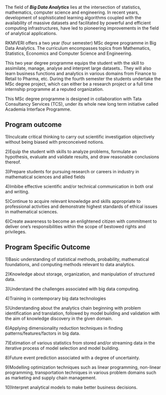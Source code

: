 The field of ***Big Data Analytics*** lies at the intersection of statistics, mathematics, computer science and engineering. In recent years, development of sophisticated learning algorithms coupled with the availability of massive datasets and facilitated by powerful and efficient computing infrastructures, have led to pioneering improvements in the field of analytical applications.


RKMVERI offers a two year (four semester) MSc degree programme in Big Data Analytics. The curriculum encompasses topics from  Mathematics, Statistics, Economics and Computer Science and Engineering.


This two year degree programme equips the student with the skill to assimilate, manage, analyse and interpret large datasets.. They will also learn business functions and analytics in various domains from Finance to Retail to Pharma, etc. During the fourth semester the students undertake the MSc degree project, which can either be a research project or a full time internship programme at a reputed organization.


This MSc degree programme is designed in collaboration with Tata Consultancy Services (TCS), under its whole new long term initiative called Academia Interface Programme.



## Program outcome
1)Inculcate critical thinking to carry out scientific investigation objectively without being biased with preconceived notions.

2)Equip the student with skills to analyze problems, formulate an hypothesis, evaluate and validate results, and draw reasonable conclusions thereof.

3)Prepare students for pursuing research or careers in industry in mathematical sciences and allied fields

4)Imbibe effective scientific and/or technical communication in both oral and writing.

5)Continue to acquire relevant knowledge and skills appropriate to professional activities and demonstrate highest standards of ethical issues in mathematical sciences.

6)Create awareness to become an enlightened citizen with commitment to deliver one’s responsibilities within the scope of bestowed rights and privileges.


## Program Specific Outcome
1)Basic understanding of statistical methods, probability, mathematical foundations, and computing methods relevant to data analytics.

2)Knowledge about storage, organization, and manipulation of structured data.

3)Understand the challenges associated with big data computing.

4)Training in contemporary big data technologies

5)Understanding about the analytics chain beginning with problem identification and translation, followed by model building and validation with the aim of  knowledge discovery in the given domain.

6)Applying dimensionality reduction techniques in finding patterns/features/factors in big data.

7)Estimation of various statistics from stored and/or streaming data in the iterative process of model selection and model building.

8)Future event prediction associated with a degree of uncertainty.

9)Modelling optimization techniques such as linear programming, non-linear programming, transportation techniques in various problem domains such as marketing and supply chain management.

10)Interpret analytical models to make better business decisions.
